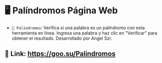 # 🖥️ Palíndromos Página Web
- `📒 Palíndromos`: Verifica si una palabra es un palíndromo con esta herramienta en línea. Ingresa una palabra y haz clic en "Verificar" para obtener el resultado. Desarrollado por Angel Szr.
## **📱 Link**: https://goo.su/Palindromos
